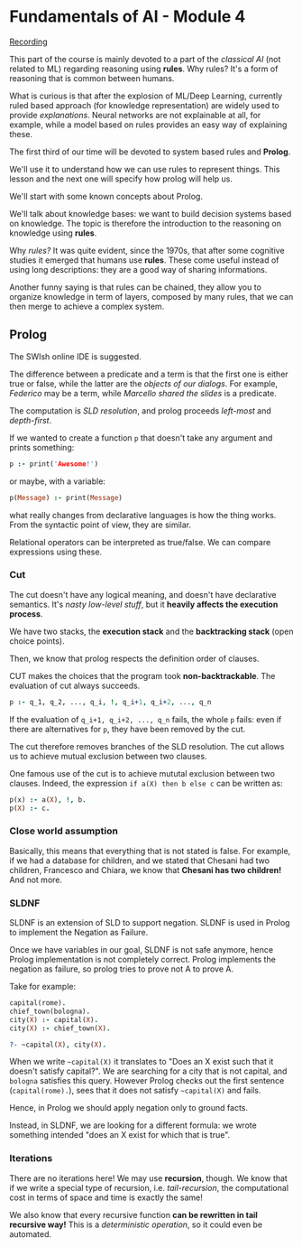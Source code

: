 # Fundamentals of AI - Module 4

[Recording](https://web.microsoftstream.com/video/fb6fe034-df9a-48cb-a2bf-13c7574fa4ac)

This part of the course is mainly devoted to a part of the *classical AI* (not related to ML) regarding reasoning using **rules**. Why rules? It's a form of reasoning that is common between humans.

What is curious is that after the explosion of ML/Deep Learning, currently ruled based approach (for knowledge representation) are widely used to provide *explanations*. Neural networks are not explainable at all, for example, while a model based on rules provides an easy way of explaining these.

The first third of our time will be devoted to system based rules and **Prolog**. 

We'll use it to understand how we can use rules to represent things. This lesson and the next one will specify how prolog will help us.

We'll start with some known concepts about Prolog.

We'll talk about knowledge bases: we want to build decision systems based on knowledge. The topic is therefore the introduction to the reasoning on knowledge using **rules**.

Why *rules?* It was quite evident, since the 1970s, that after some cognitive studies it emerged that humans use **rules**. These come useful instead of using long descriptions: they are a good way of sharing informations.

Another funny saying is that rules can be chained, they allow you to organize knowledge in term of layers, composed by many rules, that we can then merge to achieve a complex system. 

## Prolog

The SWIsh online IDE is suggested.

The difference between a predicate and a term is that the first one is either true or false, while the latter are the *objects of our dialogs*. For example, *Federico* may be a term, while *Marcello shared the slides* is a predicate.

The computation is *SLD resolution*, and prolog proceeds *left-most* and *depth-first*.

If we wanted to create a function `p` that doesn't take any argument and prints something:

```prolog
p :- print('Awesome!')
```

or maybe, with a variable:

```prolog
p(Message) :- print(Message)
```

what really changes from declarative languages is how the thing works. From the syntactic point of view, they are similar. 

Relational operators can be interpreted as true/false. We can compare expressions using these.

### Cut

The cut doesn't have any logical meaning, and doesn't have declarative semantics. It's *nasty low-level stuff*, but it **heavily affects the execution process**.

We have two stacks, the **execution stack** and the **backtracking stack** (open choice points).

Then, we know that prolog respects the definition order of clauses. 

CUT makes the choices that the program took **non-backtrackable**. The evaluation of cut always succeeds.
```prolog
p :- q_1, q_2, ..., q_i, !, q_i+1, q_i+2, ..., q_n
```
If the evaluation of `q_i+1, q_i+2, ..., q_n` fails, the whole `p` fails: even if there are alternatives for `p`, they have been removed by the cut.

The cut therefore removes branches of the SLD resolution. The cut allows us to achieve mutual exclusion between two clauses.

One famous use of the cut is to achieve mututal exclusion between two clauses. Indeed, the expression `if a(X) then b else c` can be written as:
```prolog
p(x) :- a(X), !, b.
p(X) :- c.
```

### Close world assumption

Basically, this means that everything that is not stated is false. For example, if we had a database for children, and we stated that Chesani had two children, Francesco and Chiara, we know that **Chesani has two children!** And not more.

### SLDNF

SLDNF is an extension of SLD to support negation. SLDNF is used in Prolog to implement the Negation as Failure.

Once we have variables in our goal, SLDNF is not safe anymore, hence Prolog implementation is not completely correct. Prolog implements the negation as failure, so prolog tries to prove not A to prove A.


Take for example:
```prolog
capital(rome).
chief_town(bologna).
city(X) :- capital(X).
city(X) :- chief_town(X).

?- ~capital(X), city(X).
```
When we write `~capital(X)` it translates to "Does an X exist such that it doesn't satisfy capital?". We are searching for a city that is not capital, and `bologna` satisfies this query. However Prolog checks out the first sentence (`capital(rome).`), sees that it does not satisfy `~capital(X)` and fails.

Hence, in Prolog we should apply negation only to ground facts.

Instead, in SLDNF, we are looking for a different formula: we wrote something intended "does an X exist for which that is true".

### Iterations

There are no iterations here! We may use **recursion**, though. We know that if we write a special type of recursion, i.e. *tail-recursion*, the computational cost in terms of space and time is exactly the same!

We also know that every recursive function **can be rewritten in tail recursive way!** This is a *deterministic operation*, so it could even be automated.



